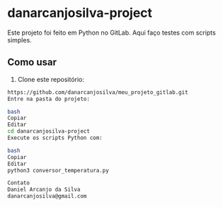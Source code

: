 # danarcanjosilva-project

Este projeto foi feito em Python no GitLab. Aqui faço testes com scripts simples.

## Como usar

1. Clone este repositório:
```bash
https://github.com/danarcanjosilva/meu_projeto_gitlab.git
Entre na pasta do projeto:

bash
Copiar
Editar
cd danarcanjosilva-project
Execute os scripts Python com:

bash
Copiar
Editar
python3 conversor_temperatura.py

Contato
Daniel Arcanjo da Silva
danarcanjosilva@gmail.com
